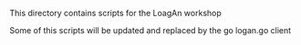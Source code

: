 This directory contains scripts for the LoagAn workshop

Some of this scripts will be updated and replaced by the go logan.go client


